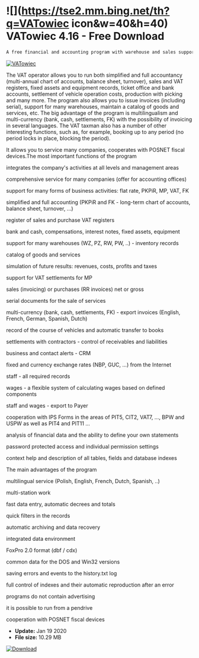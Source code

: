 # ![](https://tse2.mm.bing.net/th?q=VATowiec icon&w=40&h=40) VATowiec 4.16 - Free Download

```sh
A free financial and accounting program with warehouse and sales support.
```
[![VATowiec](https://gallery.dpcdn.pl/imgc/Tools/2328/g_-_420x350_1.5_-_x20110321142609_00.jpg)](https://softexe.net/win/business/finance/vatowiec:acdR.html)

The VAT operator allows you to run both simplified and full accountancy (multi-annual chart of accounts, balance sheet, turnover), sales and VAT registers, fixed assets and equipment records, ticket office and bank accounts, settlement of vehicle operation costs, production with picking and many more. The program also allows you to issue invoices (including serial), support for many warehouses, maintain a catalog of goods and services, etc. The big advantage of the program is multilingualism and multi-currency (bank, cash, settlements, FK) with the possibility of invoicing in several languages. The VAT taxman also has a number of other interesting functions, such as, for example, booking up to any period (no period locks in place, blocking the period).
 
 It allows you to service many companies, cooperates with POSNET fiscal devices.The most important functions of the program
 
 
 integrates the company's activities at all levels and management areas
 
 
 
 comprehensive service for many companies (offer for accounting offices)
 
 
 
 support for many forms of business activities: flat rate, PKPiR, MP, VAT, FK
 
 
 
 simplified and full accounting (PKPiR and FK - long-term chart of accounts, balance sheet, turnover, ...)
 
 
 
 register of sales and purchase VAT registers
 
 
 
 bank and cash, compensations, interest notes, fixed assets, equipment
 
 
 
 support for many warehouses (WZ, PZ, RW, PW, ..) - inventory records
 
 
 
 catalog of goods and services
 
 
 
 simulation of future results: revenues, costs, profits and taxes
 
 
 
 support for VAT settlements for MP
 
 
 
 sales (invoicing) or purchases (RR invoices) net or gross
 
 
 
 serial documents for the sale of services
 
 
 
 multi-currency (bank, cash, settlements, FK) - export invoices (English, French, German, Spanish, Dutch)
 
 
 
 record of the course of vehicles and automatic transfer to books
 
 
 
 settlements with contractors - control of receivables and liabilities
 
 
 
 business and contact alerts - CRM
 
 
 
 fixed and currency exchange rates (NBP, GUC, ...) from the Internet
 
 
 
 staff - all required records
 
 
 
 wages - a flexible system of calculating wages based on defined components
 
 
 
 staff and wages - export to Payer
 
 
 
 cooperation with IPS Forms in the areas of PIT5, CIT2, VAT7, ..., BPW and USPW as well as PIT4 and PIT11 ...
 
 
 
 analysis of financial data and the ability to define your own statements
 
 
 
 password protected access and individual permission settings
 
 
 
 context help and description of all tables, fields and database indexes
 
 
 
 The main advantages of the program
 
 
 multilingual service (Polish, English, French, Dutch, Spanish, ..)
 
 
 
 multi-station work
 
 
 
 fast data entry, automatic decrees and totals
 
 
 
 quick filters in the records
 
 
 
 automatic archiving and data recovery
 
 
 
 integrated data environment
 
 
 
 FoxPro 2.0 format (dbf / cdx)
 
 
 
 common data for the DOS and Win32 versions
 
 
 
 saving errors and events to the history.txt log
 
 
 
 full control of indexes and their automatic reproduction after an error
 
 
 
 programs do not contain advertising
 
 
 
 it is possible to run from a pendrive
 
 
 
 cooperation with POSNET fiscal devices


- **Update:** Jan 19 2020
- **File size:** 10.29 MB

[![Download](https://cdn.softexe.net/static/img/download.png)](https://softexe.net/win/business/finance/vatowiec:acdR.html)

